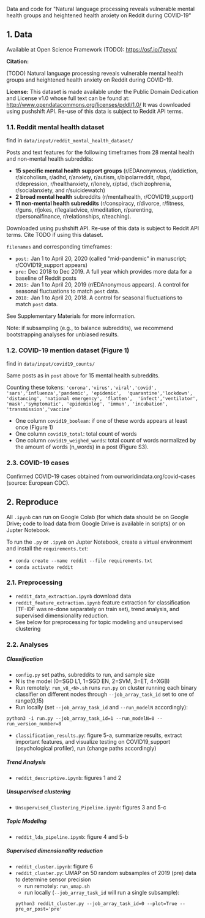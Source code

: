Data and code for "Natural language processing reveals vulnerable mental health groups and heightened health anxiety on Reddit during COVID-19" 

## 1. Data

Available at Open Science Framework (TODO): https://osf.io/7peyq/

**Citation:** 

(TODO) Natural language processing reveals vulnerable mental health groups and heightened health anxiety on Reddit during COVID-19. 

**License:** This dataset is made available under the Public Domain Dedication and License v1.0 whose full text can be found at: http://www.opendatacommons.org/licenses/pddl/1.0/
It was downloaded using pushshift API. Re-use of this data is subject to Reddit API terms. 

### 1.1. Reddit mental health dataset

find in `data/input/reddit_mental_health_dataset/`

Posts and text features for the following timeframes from 28 mental health and non-mental health subreddits:

 - **15 specific mental health support groups** (r/EDAnonymous, r/addiction,
   r/alcoholism, r/adhd, r/anxiety, r/autism, r/bipolarreddit, r/bpd,
   r/depression, r/healthanxiety, r/lonely, r/ptsd, r/schizophrenia,
   r/socialanxiety, and r/suicidewatch) 
- **2 broad mental health**
   subreddits (r/mentalhealth, r/COVID19_support) 
- **11 non-mental health
   subreddits** (r/conspiracy, r/divorce, r/fitness, r/guns, r/jokes,
   r/legaladvice, r/meditation, r/parenting, r/personalfinance,
   r/relationships, r/teaching). 

Downloaded using pushshift API. Re-use of this data is subject to Reddit API terms. Cite TODO if using this dataset.

`filenames` and corresponding timeframes:

- `post:` Jan 1 to April 20, 2020 (called "mid-pandemic" in manuscript; r/COVID19_support appears)
- `pre:` Dec 2018 to Dec 2019. A full year which provides more data for a baseline of Reddit posts
- `2019:` Jan 1 to April 20, 2019 (r/EDAnonymous appears). A control for seasonal fluctuations to match `post` data.
- `2018:` Jan 1 to April 20, 2018. A control for seasonal fluctuations to match `post` data.

See Supplementary Materials for more information.

Note: if subsampling (e.g., to balance subreddits), we recommend bootstrapping analyses for unbiased results. 


### 1.2. COVID-19 mention dataset (Figure 1)

find in `data/input/covid19_counts/`

Same posts as in `post` above for 15 mental health subreddits. 

Counting these tokens: `'corona','virus','viral','covid', 'sars','influenza','pandemic', 'epidemic', 
         'quarantine','lockdown', 'distancing', 'national emergency', 'flatten', 
             'infect','ventilator', 'mask','symptomatic',
            'epidemiolog', 'immun', 'incubation', 'transmission','vaccine'
`

* One column `covid19_boolean`: if one of these words appears at least once (Figure 1)
* One column `covid19_total`: total count of words
* One column `covid19_weighed_words`: total count of words normalized by the amount of words (n_words) in a post (Figure S3).  


### 2.3. COVID-19 cases
Confirmed COVID-19 cases obtained from ourworldindata.org/covid-cases (source: European CDC).


## 2. Reproduce

All `.ipynb` can run on Google Colab (for which data should be on Google Drive; code to load data from Google Drive is available in scripts) or on Jupter Notebook. 

To run the `.py` or `.ipynb` on Jupter Notebook, create a virtual environment and install the `requirements.txt`:
* `conda create --name reddit --file requirements.txt`
* `conda activate reddit`

### 2.1. Preprocessing
* `reddit_data_extraction.ipynb` download data
* `reddit_feature_extraction.ipynb` feature extraction for classification (TF-IDF was re-done separately on train set), trend analysis, and supervised dimensionality reduction.
* See below for preprocessing for topic modeling and unsupervised clustering 

### 2.2. Analyses
##### Classification
* `config.py` set paths, subreddits to run, and sample size
* N is the model (0=SGD L1, 1=SGD EN, 2=SVM, 3=ET, 4=XGB)
* Run remotely: `run_v8_<N>.sh` runs `run.py` on cluster running each binary classifier on different nodes through `--job_array_task_id` set to one of range(0,15) 
* Run locally (set `--job_array_task_id` and `--run_modelN` accordingly): 
```
python3 -i run.py --job_array_task_id=1 --run_modelN=0 --run_version_number=8 
```

* `classification_results.py`: figure 5-a, summarize results, extract important features, and visualize testing on COVID19_support (psychological profiler), run (change paths accordingly)

##### Trend Analysis
* `reddit_descriptive.ipynb`: figures 1 and 2

##### Unsupervised clustering
* `Unsupervised_Clustering_Pipeline.ipynb`: figures 3 and 5-c

##### Topic Modeling
* `reddit_lda_pipeline.ipynb`: figure 4 and 5-b

##### Supervised dimensionality reduction
* `reddit_cluster.ipynb`: figure 6
* `reddit_cluster.py`: UMAP on 50 random subsamples of 2019 (pre) data to determine sensor precision
    * run remotely: `run_umap.sh`
    * run locally (`--job_array_task_id` will run a single subsample): 
    ```
    python3 reddit_cluster.py --job_array_task_id=0 --plot=True --pre_or_post='pre'
    ```
